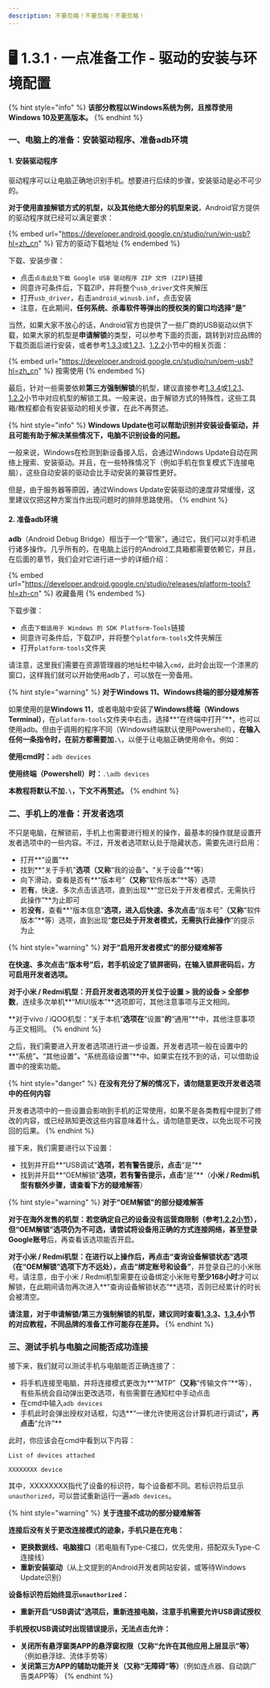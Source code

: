 ```yaml
---
description: 不要忽略！不要忽略！不要忽略！
---
```


# 🖥 1.3.1 · 一点准备工作 - 驱动的安装与环境配置

{% hint style="info" %}
**该部分教程以Windows系统为例，且推荐使用Windows 10及更高版本。**
{% endhint %}

### 一、电脑上的准备：安装驱动程序、准备adb环境

#### 1. 安装驱动程序

驱动程序可以让电脑正确地识别手机。想要进行后续的步骤，安装驱动是必不可少的。

**对于使用直接解锁方式的机型，以及其他绝大部分的机型来说**，Android官方提供的驱动程序就已经可以满足要求：

{% embed url="https://developer.android.google.cn/studio/run/win-usb?hl=zh_cn" %}
官方的驱动下载地址
{% endembed %}

下载、安装步骤：

* 点击`点击此处下载 Google USB 驱动程序 ZIP 文件 (ZIP)`链接
* 同意许可条件后，下载ZIP，并将整个`usb_driver`文件夹解压
* 打开`usb_driver`，右击`android_winusb.inf`，点击安装
* 注意，在此期间，**任何系统、杀毒软件等弹出的授权类的窗口均选择“是”**

当然，如果大家不放心的话，Android官方也提供了一些厂商的USB驱动以供下载，如果大家的机型是**申请解锁**的类型，可以参考下面的页面，跳转到对应品牌的下载页面后进行安装，或者参考[1.3.3](apply.md)或[1.2.1](../check\_qualification/for\_domestic\_models.md)、[1.2.2](../check\_qualification/for\_global\_models.md)小节中的相关页面：

{% embed url="https://developer.android.google.cn/studio/run/oem-usb?hl=zh_cn" %}
按需使用
{% endembed %}

最后，针对一些需要依赖**第三方强制解锁**的机型，建议直接参考[1.](../check\_qualification/for\_domestic\_models.md)[3.4](crack.md)或[1.2.1](../check\_qualification/for\_domestic\_models.md)、[1.2.2](../check\_qualification/for\_global\_models.md)小节中对应机型的解锁工具。一般来说，由于解锁方式的特殊性，这些工具箱/教程都会有安装驱动的相关步骤，在此不再赘述。

{% hint style="info" %}
**Windows Update也可以帮助识别并安装设备驱动，并且可能有助于解决某些情况下，电脑不识别设备的问题。**

一般来说，Windows在检测到新设备接入后，会通过Windows Update自动在网络上搜索、安装驱动。并且，在一些特殊情况下（例如手机在恢复模式下连接电脑），这些自动安装的驱动会比手动安装的兼容性更好。

但是，由于服务器等原因，通过Windows Update安装驱动的速度非常缓慢，这里建议仅把这种方案当作出现问题时的排除思路使用。
{% endhint %}

#### 2. 准备adb环境

**adb**（Android Debug Bridge）相当于一个“管家”，通过它，我们可以对手机进行诸多操作。几乎所有的，在电脑上运行的Android工具箱都需要依赖它，并且，在后面的章节，我们会对它进行进一步的详细介绍：

{% embed url="https://developer.android.google.cn/studio/releases/platform-tools?hl=zh-cn" %}
收藏备用
{% endembed %}

下载步骤：

* 点击`下载适用于 Windows 的 SDK Platform-Tools`链接
* 同意许可条件后，下载ZIP，并将整个`platform-tools`文件夹解压
* 打开`platform-tools`文件夹

请注意，这里我们需要在资源管理器的地址栏中输入`cmd`，此时会出现一个漆黑的窗口，这样我们就可以开始使用adb了，可以放在一旁备用。

{% hint style="warning" %}
**对于Windows 11、Windows终端的部分疑难解答**

如果使用的是**Windows 11**，或者电脑中安装了**Windows终端（Windows Terminal）**，在`platform-tools`文件夹中右击，选择**“在终端中打开”**，也可以使用adb。但由于调用的程序不同（Windows终端默认使用Powershell），**在输入任何一条指令时，在前方都需要加`.\`**，以便于让电脑正确使用命令。例如：

**使用cmd时：**`adb devices`

**使用终端（Powershell）时：**`.\adb devices`

**本教程将默认不加`.\`，下文不再赘述。**
{% endhint %}

### 二、手机上的准备：开发者选项

不只是电脑，在解锁前，手机上也需要进行相关的操作，最基本的操作就是设置开发者选项中的一些内容。不过，开发者选项默认处于隐藏状态，需要先进行启用：

* 打开**“设置”**
* 找到**“关于手机”**选项（又称**“我的设备”**、**“关于设备”**等）
* 向下滑动，查看是否有**“版本号”**（又称**“软件版本”**等）选项
* 若**有**，快速、多次点击该选项，直到出现**“您已处于开发者模式，无需执行此操作”**为止即可
* 若**没有**，查看**“版本信息”**选项，进入后快速、多次点击**“版本号”**（又称**“软件版本”**等）选项，直到出现“**您已处于开发者模式，无需执行此操作**”的提示为止

{% hint style="warning" %}
**对于“启用开发者模式”的部分疑难解答**

**在快速、多次点击“版本号”后，若手机设定了锁屏密码，在输入锁屏密码后，方可启用开发者选项。**

**对于小米 / Redmi机型：**开启开发者选项的开关位于**设置 > 我的设备 > 全部参数**，连续多次单机**“MIUI版本”**选项即可，其他注意事项与正文相同。

**对于vivo / iQOO机型：“关于本机”**选项在**“设置”**的**“通用”**中，其他注意事项与正文相同。
{% endhint %}

之后，我们需要进入开发者选项进行进一步设置。开发者选项一般在设置中的**“系统”**、**“其他设置”**、**“系统高级设置”**中。如果实在找不到的话，可以借助设置中的搜索功能。

{% hint style="danger" %}
**在没有充分了解的情况下，请勿随意更改开发者选项中的任何内容**

开发者选项中的一些设置会影响到手机的正常使用，如果不是各类教程中提到了修改的内容，或已经熟知更改这些内容意味着什么，请勿随意更改，以免出现不可挽回的后果。
{% endhint %}

接下来，我们需要进行以下设置：

* 找到并开启**“USB调试”**选项，若有警告提示，点击**“是”**
* 找到并开启**“OEM解锁”**选项，若有警告提示，点击**“是”**（**小米 / Redmi机型有额外步骤，请查看下方的疑难解答**）

{% hint style="warning" %}
**对于“OEM解锁”的部分疑难解答**

**对于在海外发售的机型：**若您确定自己的设备没有运营商限制（参考[1.2.2小节](../check\_qualification/for\_global\_models.md)），但**“OEM解锁”**选项仍为不可选，请尝试**将设备用正确的方式连接网络，甚至登录Google账号**后，再查看该选项能否开启。

**对于小米 / Redmi机型：**在进行以上操作后，再点击**“查询设备解锁状态”**选项（在**“OEM解锁”**选项下方不远处），点击**“绑定账号和设备”**，并登录自己的小米账号。请注意，由于小米 / Redmi机型需要在设备绑定小米账号**至少168小时**才可以解锁，在此期间请勿再次进入**”查询设备解锁状态“**选项，否则已经累计的时长会被清空。

**请注意，对于申请解锁/第三方强制解锁的机型，建议同时查看**[**1.3.3**](apply.md)**、**[**1.3.4**](crack.md)**小节的对应教程，不同品牌的准备工作可能存在差异。**
{% endhint %}

### 三、测试手机与电脑之间能否成功连接

接下来，我们就可以测试手机与电脑能否正确连接了：

* 将手机连接至电脑，并将连接模式更改为**“MTP”**（又称**“传输文件”**等），有些系统会自动弹出更改选项，有些需要在通知栏中手动点击
* 在cmd中输入`adb devices`
* 手机此时会弹出授权对话框，勾选**“一律允许使用这台计算机进行调试”**，再点击**“允许”**

此时，你应该会在cmd中看到以下内容：

`List of devices attached`&#x20;

`XXXXXXXX device`

其中，XXXXXXXX指代了设备的标识符，每个设备都不同。若标识符后显示`unauthorized`，可以尝试重新运行一遍`adb devices`。

{% hint style="warning" %}
**关于连接不成功的部分疑难解答**

**连接后没有关于更改连接模式的迹象，手机只是在充电：**

* **更换数据线、电脑接口**（若电脑有Type-C接口，优先使用，搭配双头Type-C连接线）
* **重新安装驱动**（从上文提到的Android开发者网站安装，或等待Windows Update识别）

**设备标识符后始终显示`unauthorized`：**

* **重新开启“USB调试”选项后，重新连接电脑，注意手机需要允许USB调试授权**

**手机授权USB调试时出现错误提示，无法点击允许：**

* **关闭所有悬浮窗类APP的悬浮窗权限（又称“允许在其他应用上层显示”等）**（例如悬浮球、流体手势等）
* **关闭第三方APP的辅助功能开关（又称“无障碍”等）**（例如连点器、自动跳广告类APP等）
{% endhint %}
